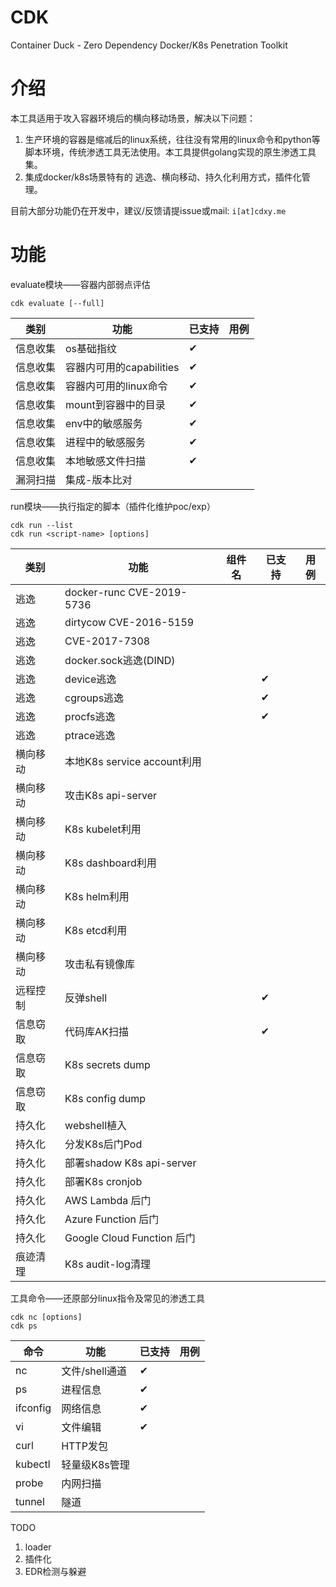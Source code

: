 # CDK
Container Duck - Zero Dependency Docker/K8s Penetration Toolkit

# 介绍
本工具适用于攻入容器环境后的横向移动场景，解决以下问题：
  
1. 生产环境的容器是缩减后的linux系统，往往没有常用的linux命令和python等脚本环境，传统渗透工具无法使用。本工具提供golang实现的原生渗透工具集。
2. 集成docker/k8s场景特有的 逃逸、横向移动、持久化利用方式，插件化管理。
  
目前大部分功能仍在开发中，建议/反馈请提issue或mail: `i[at]cdxy.me`

# 功能

evaluate模块——容器内部弱点评估

```
cdk evaluate [--full]
```

|类别|功能|已支持|用例|
|---|---|---|---|
|信息收集|os基础指纹|✔||
|信息收集|容器内可用的capabilities|✔||
|信息收集|容器内可用的linux命令|✔||
|信息收集|mount到容器中的目录|✔||
|信息收集|env中的敏感服务|✔||
|信息收集|进程中的敏感服务|✔||
|信息收集|本地敏感文件扫描|✔||
|漏洞扫描|集成-版本比对|||

run模块——执行指定的脚本（插件化维护poc/exp）

```
cdk run --list
cdk run <script-name> [options]
```

|类别|功能|组件名|已支持|用例|
|---|---|---|---|---|
|逃逸|docker-runc CVE-2019-5736||||
|逃逸|dirtycow CVE-2016-5159||||
|逃逸|CVE-2017-7308||||
|逃逸|docker.sock逃逸(DIND)||||
|逃逸|device逃逸||✔||
|逃逸|cgroups逃逸||✔||
|逃逸|procfs逃逸||✔||
|逃逸|ptrace逃逸||||
|横向移动|本地K8s service account利用||||
|横向移动|攻击K8s api-server||||
|横向移动|K8s kubelet利用||||
|横向移动|K8s dashboard利用||||
|横向移动|K8s helm利用||||
|横向移动|K8s etcd利用||||
|横向移动|攻击私有镜像库||||
|远程控制|反弹shell||✔||
|信息窃取|代码库AK扫描||✔||
|信息窃取|K8s secrets dump||||
|信息窃取|K8s config dump||||
|持久化|webshell植入||||
|持久化|分发K8s后门Pod||||
|持久化|部署shadow K8s api-server||||
|持久化|部署K8s cronjob||||
|持久化|AWS Lambda 后门||||
|持久化|Azure Function 后门||||
|持久化|Google Cloud Function 后门||||
|痕迹清理|K8s audit-log清理||||


工具命令——还原部分linux指令及常见的渗透工具

```
cdk nc [options]
cdk ps
```

|命令|功能|已支持|用例|
|---|---|---|---|
|nc|文件/shell通道|✔||
|ps|进程信息|✔||
|ifconfig|网络信息|✔||
|vi|文件编辑|✔||
|curl|HTTP发包|||
|kubectl|轻量级K8s管理|||
|probe|内网扫描|||
|tunnel|隧道|||

TODO

1. loader
2. 插件化
3. EDR检测与躲避